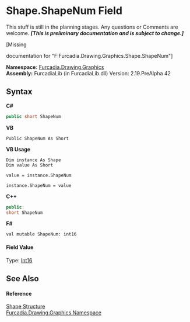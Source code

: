 # Shape.ShapeNum Field
This stuff is still in the planning stages. Any questions or Comments are welcome. _**\[This is preliminary documentation and is subject to change.\]**_

\[Missing <summary> documentation for "F:Furcadia.Drawing.Graphics.Shape.ShapeNum"\]

**Namespace:**&nbsp;<a href="N_Furcadia_Drawing_Graphics">Furcadia.Drawing.Graphics</a><br />**Assembly:**&nbsp;FurcadiaLib (in FurcadiaLib.dll) Version: 2.19.PreAlpha 42

## Syntax

**C#**<br />
``` C#
public short ShapeNum
```

**VB**<br />
``` VB
Public ShapeNum As Short
```

**VB Usage**<br />
``` VB Usage
Dim instance As Shape
Dim value As Short

value = instance.ShapeNum

instance.ShapeNum = value
```

**C++**<br />
``` C++
public:
short ShapeNum
```

**F#**<br />
``` F#
val mutable ShapeNum: int16
```


#### Field Value
Type: <a href="http://msdn2.microsoft.com/en-us/library/e07e6fds" target="_blank">Int16</a>

## See Also


#### Reference
<a href="T_Furcadia_Drawing_Graphics_Shape">Shape Structure</a><br /><a href="N_Furcadia_Drawing_Graphics">Furcadia.Drawing.Graphics Namespace</a><br />